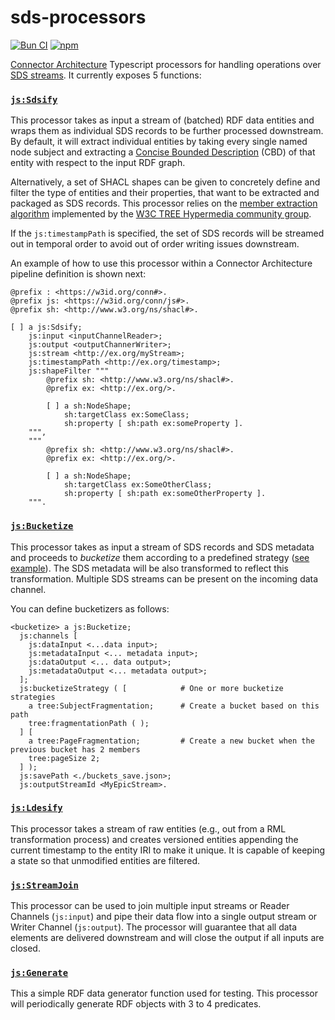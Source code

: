 # sds-processors

[![Bun CI](https://github.com/ajuvercr/sds-processors/actions/workflows/build-test.yml/badge.svg)](https://github.com/ajuvercr/sds-processors/actions/workflows/build-test.yml) [![npm](https://img.shields.io/npm/v/sds-processors.svg?style=popout)](https://npmjs.com/package/sds-processors)

[Connector Architecture](https://the-connector-architecture.github.io/site/docs/1_Home) Typescript processors for handling operations over [SDS streams](https://treecg.github.io/SmartDataStreams-Spec/). It currently exposes 5 functions:

### [`js:Sdsify`](https://github.com/ajuvercr/sds-processors/blob/master/configs/sdsify.ttl#L10)

This processor takes as input a stream of (batched) RDF data entities and wraps them as individual SDS records to be further processed downstream. By default, it will extract individual entities by taking every single named node subject and extracting a [Concise Bounded Description](https://www.w3.org/Submission/CBD/) (CBD) of that entity with respect to the input RDF graph.

Alternatively, a set of SHACL shapes can be given to concretely define and filter the type of entities and their properties, that want to be extracted and packaged as SDS records. This processor relies on the [member extraction algorithm](https://github.com/TREEcg/extract-cbd-shape) implemented by the [W3C TREE Hypermedia community group](https://www.w3.org/community/treecg/).

If the `js:timestampPath` is specified, the set of SDS records will be streamed out in temporal order to avoid out of order writing issues downstream.

An example of how to use this processor within a Connector Architecture pipeline definition is shown next:

```turtle
@prefix : <https://w3id.org/conn#>.
@prefix js: <https://w3id.org/conn/js#>.
@prefix sh: <http://www.w3.org/ns/shacl#>.

[ ] a js:Sdsify;
    js:input <inputChannelReader>;
    js:output <outputChannerWriter>;
    js:stream <http://ex.org/myStream>;
    js:timestampPath <http://ex.org/timestamp>;
    js:shapeFilter """
        @prefix sh: <http://www.w3.org/ns/shacl#>.
        @prefix ex: <http://ex.org/>.

        [ ] a sh:NodeShape;
            sh:targetClass ex:SomeClass;
            sh:property [ sh:path ex:someProperty ].
    """,
    """
        @prefix sh: <http://www.w3.org/ns/shacl#>.
        @prefix ex: <http://ex.org/>.

        [ ] a sh:NodeShape;
            sh:targetClass ex:SomeOtherClass;
            sh:property [ sh:path ex:someOtherProperty ].
    """.
```

### [`js:Bucketize`](https://github.com/ajuvercr/sds-processors/blob/master/configs/bucketizer.ttl#L10)

This processor takes as input a stream of SDS records and SDS metadata and proceeds to _bucketize_ them according to a predefined strategy ([see example](https://github.com/ajuvercr/sds-processors/blob/master/bucketizeStrategy.ttl)). The SDS metadata will be also transformed to reflect this transformation. Multiple SDS streams can be present on the incoming data channel.

You can define bucketizers as follows:

```turtle
<bucketize> a js:Bucketize;
  js:channels [
    js:dataInput <...data input>;
    js:metadataInput <... metadata input>;
    js:dataOutput <... data output>;
    js:metadataOutput <... metadata output>;
  ];
  js:bucketizeStrategy ( [            # One or more bucketize strategies
    a tree:SubjectFragmentation;      # Create a bucket based on this path
    tree:fragmentationPath ( );
  ] [
    a tree:PageFragmentation;         # Create a new bucket when the previous bucket has 2 members
    tree:pageSize 2;
  ] );
  js:savePath <./buckets_save.json>;
  js:outputStreamId <MyEpicStream>.
```


### [`js:Ldesify`](https://github.com/ajuvercr/sds-processors/blob/master/configs/ldesify.ttl#L10)

This processor takes a stream of raw entities (e.g., out from a RML transformation process) and creates versioned entities appending the current timestamp to the entity IRI to make it unique. It is capable of keeping a state so that unmodified entities are filtered.

### [`js:StreamJoin`](https://github.com/ajuvercr/sds-processors/blob/master/configs/stream_join.ttl#L10)

This processor can be used to join multiple input streams or Reader Channels (`js:input`) and pipe their data flow into a single output stream or Writer Channel (`js:output`). The processor will guarantee that all data elements are delivered downstream and will close the output if all inputs are closed.

### [`js:Generate`](https://github.com/ajuvercr/sds-processors/blob/be7134a295eb63e17034b2e3ceea0eaf6ad01770/configs/generator.ttl#L19)

This a simple RDF data generator function used for testing. This processor will periodically generate RDF objects with 3 to 4 predicates.

